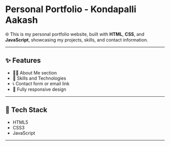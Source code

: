 # Personal Portfolio - Kondapalli Aakash

🌐 This is my personal portfolio website, built with **HTML**, **CSS**, and **JavaScript**, showcasing my projects, skills, and contact information.

---

## ✨ Features

- 🧑‍💻 About Me section
- 🧠 Skills and Technologies
- 📞 Contact form or email link
- 📱 Fully responsive design

---

## 🚀 Tech Stack

- HTML5  
- CSS3  
- JavaScript  
  

---

